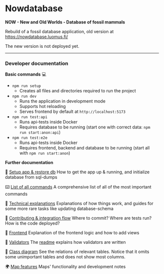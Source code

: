 # Nowdatabase

**NOW - New and Old Worlds - Database of fossil mammals**

Rebuild of a fossil database application, old version at https://nowdatabase.luomus.fi/

The new version is not deployed yet.

---

### Developer documentation

**Basic commands** :computer:

- `npm run setup`
  - Creates all files and directories required to run the project
- `npm run dev`
  - Runs the application in development mode
  - Supports hot reloading
  - Serves frontend by default at `http://localhost:5173`
- `npm run test:api`
  - Runs api-tests inside Docker
  - Requires database to be running (start one with correct data: `npm run start:anon:api`)
- `npm run test:e2e`
  - Runs api-tests inside Docker
  - Requires frontend, backend and database to be running (start all with `npm run start:anon`)

**Further documentation**

:rocket: [Setup app & restore db](documentation/devops/setup.md) How to get the app up & running, and initialize database from sql-dumps

:keyboard: [List of all commands](documentation/devops/commands.md) A comprehensive list of all of the most important commands

:wrench: [Technical explanations](documentation/devops/technical_explanations.md) Explanations of how things work, and guides for some more rare tasks like updating database-schema

:raised_hands: [Contributing & integration flow](documentation/contributing.md) Where to commit? Where are tests run? How is the code deployed?

:memo: [Frontend](documentation/frontend/components/frontend.md) Explanation of the frontend logic and how to add views

:mag_right: [Validators](frontend/src/shared/validators/) The [readme](frontend/src/shared/validators/README.md) explains how validators are written

:mag_right: [Class diagram](documentation/class_diagram.md) See the relations of relevant tables. Notice that it omits some unimportant tables and does not show most columns.

:earth_africa: [Map features](documentation/frontend/components/maps/README.md) Maps' functionality and development notes
